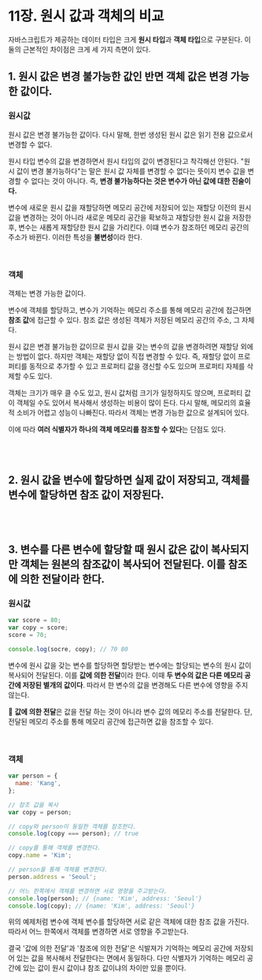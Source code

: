 # 11장. 원시 값과 객체의 비교

자바스크립트가 제공하는 데이터 타입은 크게 **원시 타입**과 **객체 타입**으로 구분된다. 이 둘의 근본적인 차이점은 크게 세 가지 측면이 있다.

## 1. 원시 값은 변경 불가능한 값인 반면 객체 값은 변경 가능한 값이다.

### 원시값

원시 값은 변경 불가능한 값이다. 다시 말해, 한번 생성된 원시 값은 읽기 전용 값으로서 변경할 수 없다.

원시 타입 변수의 값을 변경하면서 원시 타입의 값이 변경된다고 착각해선 안된다. "원시 값이 변경 불가능하다"는 말은 원시 값 자체를 변경할 수 없다는 뜻이지 변수 값을 변경할 수 없다는 것이 아니다. 즉, **변경 불가능하다는 것은 변수가 아닌 값에 대한 진술이다.**

변수에 새로운 원시 값을 재할당하면 메모리 공간에 저장되어 있는 재할당 이전의 원시 값을 변경하는 것이 아니라 새로운 메모리 공간을 확보하고 재할당한 원시 값을 저장한 후, 변수는 새롭게 재할당한 원시 값을 가리킨다. 이떄 변수가 참조하던 메모리 공간의 주소가 바뀐다. 이러한 특성을 **불변성**이라 한다.

<br>

### 객체

객체는 변경 가능한 값이다.

변수에 객체를 할당하고, 변수가 기억하는 메모리 주소를 통해 메모리 공간에 접근하면 **참조 값**에 접근할 수 있다. 참조 값은 생성된 객체가 저장된 메모리 공간의 주소, 그 자체다.

원시 값은 변경 불가능한 값이므로 원시 값을 갖는 변수의 값을 변경하려면 재할당 외에는 방법이 없다. 하지만 객체는 재할당 없이 직접 변경할 수 있다. 즉, 재할당 없이 프로퍼티를 동적으로 추가할 수 있고 프로퍼티 값을 갱신할 수도 있으며 프로퍼티 자체를 삭제할 수도 있다.

객체는 크기가 매우 클 수도 있고, 원시 값처럼 크기가 일정하지도 않으며, 프로퍼티 값이 객체일 수도 있어서 복사해서 생성하는 비용이 많이 든다. 다시 말해, 메모리의 효율적 소비가 어렵고 성능이 나빠진다. 따라서 객체는 변경 가능한 값으로 설계되어 있다.

이에 따라 **여러 식별자가 하나의 객체 메모리를 참조할 수 있다**는 단점도 있다.

<br><br>

## 2. 원시 값을 변수에 할당하면 실제 값이 저장되고, 객체를 변수에 할당하면 참조 값이 저장된다.

<br><br>

## 3. 변수를 다른 변수에 할당할 때 원시 값은 값이 복사되지만 객체는 원본의 참조값이 복사되어 전달된다. 이를 참조에 의한 전달이라 한다.

### 원시값

```js
var score = 80;
var copy = score;
score = 70;

console.log(socre, copy); // 70 80
```

변수에 원시 값을 갖는 변수를 할당하면 할당받는 변수에는 할당되는 변수의 원시 값이 복사되어 전달된다. 이를 **값에 의한 전달**이라 한다. 이때 **두 변수의 값은 다른 메모리 공간에 저장된 별개의 값이다**. 따라서 한 변수의 값을 변경해도 다른 변수에 영향을 주지 않는다.

🚨 **값에 의한 전달**은 값을 전달 하는 것이 아니라 변수 값의 메모리 주소를 전달한다. 단, 전달된 메모리 주소를 통해 메모리 공간에 접근하면 값을 참조할 수 있다.

<br>

### 객체

```js
var person = {
  name: 'Kang',
};

// 참조 값을 복사
var copy = person;

// copy와 person이 동일한 객체를 참조한다.
console.log(copy === person); // true

// copy를 통해 객체를 변경한다.
copy.name = 'Kim';

// person을 통해 객체를 변경한다.
person.address = 'Seoul';

// 어느 한쪽에서 객체를 변경하면 서로 영향을 주고받는다.
console.log(person); // {name: 'Kim', address: 'Seoul'}
console.log(copy); // {name: 'Kim', address: 'Seoul'}
```

위의 예제처럼 변수에 객체 변수를 할당하면 서로 같은 객체에 대한 참조 값을 가진다. 따라서 어느 한쪽에서 객체를 변경하면 서로 영향을 주고받는다.

결국 '값에 의한 전달'과 '참조에 의한 전달'은 식발져가 기억하는 메모리 공간에 저장되어 있는 값을 복사해서 전달한다는 면에서 동일하다. 다만 식별자가 기억하는 메모리 공간에 있는 값이 원시 값이냐 참조 값이냐의 차이만 있을 뿐이다.
